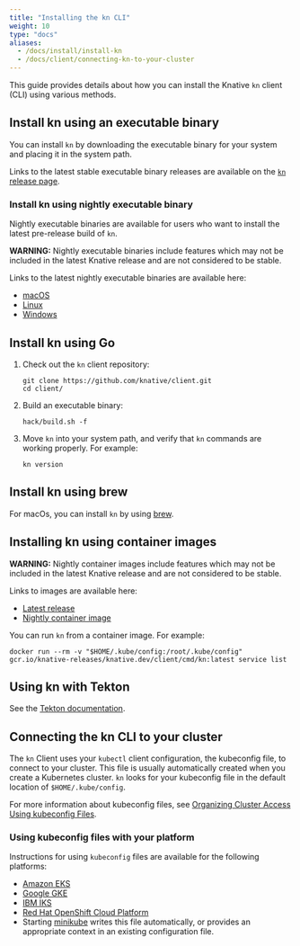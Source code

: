 ```yaml
---
title: "Installing the kn CLI"
weight: 10
type: "docs"
aliases:
  - /docs/install/install-kn
  - /docs/client/connecting-kn-to-your-cluster
---
```


This guide provides details about how you can install the Knative `kn` client (CLI) using various methods.

## Install kn using an executable binary

You can install `kn` by downloading the executable binary for your system and placing it in the system path.

Links to the latest stable executable binary releases are available on the <a href="https://github.com/knative/client/releases" target="_blank">`kn` release page</a>.


### Install kn using nightly executable binary

Nightly executable binaries are available for users who want to install the latest pre-release build of `kn`.

**WARNING:** Nightly executable binaries include features which may not be included in the latest Knative release and are not considered to be stable.

Links to the latest nightly executable binaries are available here:

- <a href="https://storage.googleapis.com/knative-nightly/client/latest/kn-darwin-amd64" target="_blank">macOS</a>
- <a href="https://storage.googleapis.com/knative-nightly/client/latest/kn-linux-amd64" target="_blank">Linux</a>
- <a href="https://storage.googleapis.com/knative-nightly/client/latest/kn-windows-amd64.exe" target="_blank">Windows</a>

## Install kn using Go

1. Check out the `kn` client repository:

      ```
      git clone https://github.com/knative/client.git
      cd client/
      ```

1. Build an executable binary:

      ```
      hack/build.sh -f
      ```

1. Move `kn` into your system path, and verify that `kn` commands are working properly. For example:

      ```
      kn version
      ```

## Install kn using brew

For macOs, you can install `kn` by using <a href="https://github.com/knative/homebrew-client" target="_blank">brew</a>.

## Installing kn using container images

**WARNING:** Nightly container images include features which may not be included in the latest Knative release and are not considered to be stable.

Links to images are available here:

- <a href="https://gcr.io/knative-releases/knative.dev/client/cmd/kn" target="_blank">Latest release</a>
- <a href="https://gcr.io/knative-nightly/knative.dev/client/cmd/kn" target="_blank">Nightly container image</a>

You can run `kn` from a container image. For example:

```
docker run --rm -v "$HOME/.kube/config:/root/.kube/config" gcr.io/knative-releases/knative.dev/client/cmd/kn:latest service list
```

## Using kn with Tekton

See the <a href="http://hub.tekton.dev/tekton/task/kn" target="_blank">Tekton documentation</a>.

## Connecting the kn CLI to your cluster

The `kn` Client uses your `kubectl` client configuration, the kubeconfig file, to connect to your cluster. This file is usually automatically created when you create a Kubernetes cluster. `kn` looks for your kubeconfig file in the default location of `$HOME/.kube/config`.

For more information about kubeconfig files, see <a href="https://kubernetes.io/docs/concepts/configuration/organize-cluster-access-kubeconfig/" target="_blank">Organizing Cluster Access Using kubeconfig Files</a>.

### Using kubeconfig files with your platform

Instructions for using `kubeconfig` files are available for the following platforms:

- <a href="https://docs.aws.amazon.com/eks/latest/userguide/create-kubeconfig.html" target="_blank">Amazon EKS</a>
- <a href="https://cloud.google.com/kubernetes-engine/docs/how-to/cluster-access-for-kubectl" target="_blank">Google GKE</a>
- <a href="https://cloud.ibm.com/docs/containers?topic=containers-getting-started" target="_blank">IBM IKS</a>
- <a href="https://docs.openshift.com/container-platform/4.6/cli_reference/openshift_cli/administrator-cli-commands.html#create-kubeconfig" target="_blank">Red Hat OpenShift Cloud Platform</a>
- Starting <a href="https://minikube.sigs.k8s.io/docs/start/" target="_blank">minikube</a> writes this file automatically, or provides an appropriate context in an existing configuration file.
